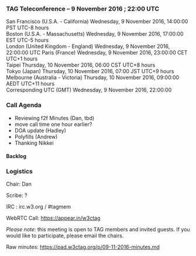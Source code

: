 ### TAG Teleconference – 9 November 2016 ; 22:00 UTC

San Francisco (U.S.A. - California)	Wednesday, 9 November 2016, 14:00:00	PST	UTC-8 hours  
Boston (U.S.A. - Massachusetts)	Wednesday, 9 November 2016, 17:00:00	EST	UTC-5 hours  
London (United Kingdom - England)	Wednesday, 9 November 2016, 22:00:00	UTC
Paris (France)	Wednesday, 9 November 2016, 23:00:00	CET	UTC+1 hours  
Taipei	Thursday, 10 November 2016, 06:00	CST	UTC+8 hours  
Tokyo (Japan)	Thursday, 10 November 2016, 07:00	JST	UTC+9 hours  
Melbourne (Australia - Victoria)	Thursday, 10 November 2016, 09:00:00	AEDT	UTC+11 hours  
Corresponding UTC (GMT)	Wednesday, 9 November 2016, 22:00:00	 

### Call Agenda

* Reviewing f2f Minutes (Dan, tbd)
* move call time one hour earlier?
* DOA update (Hadley)
* Polyfills (Andrew)
* Thanking Nikkei

#### Backlog

### Logistics

Chair: Dan

Scribe: ?

IRC : irc.w3.org / #tagmem

WebRTC Call: https://appear.in/w3ctag

*Please note*: this meeting is open to TAG members and invited guests. If you would like to participate, please email the chairs.

Raw minutes: https://pad.w3ctag.org/p/09-11-2016-minutes.md
